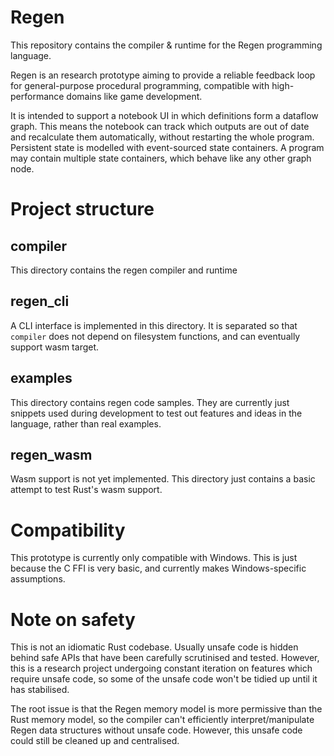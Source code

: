 # Regen

This repository contains the compiler & runtime for the Regen programming language.

Regen is an research prototype aiming to provide a reliable feedback loop for general-purpose procedural programming, compatible with high-performance domains like game development.

It is intended to support a notebook UI in which definitions form a dataflow graph. This means the notebook can track which outputs are out of date and recalculate them automatically, without restarting the whole program. Persistent state is modelled with event-sourced state containers. A program may contain multiple state containers, which behave like any other graph node.

# Project structure

## compiler

This directory contains the regen compiler and runtime

## regen_cli

A CLI interface is implemented in this directory. It is separated so that `compiler` does not depend on filesystem functions, and can eventually support wasm target.

## examples

This directory contains regen code samples. They are currently just snippets used during development to test out features and ideas in the language, rather than real examples.

## regen_wasm

Wasm support is not yet implemented. This directory just contains a basic attempt to test Rust's wasm support.

# Compatibility

This prototype is currently only compatible with Windows. This is just because the C FFI is very basic, and currently makes Windows-specific assumptions.

# Note on safety

This is not an idiomatic Rust codebase. Usually unsafe code is hidden behind safe APIs that have been carefully scrutinised and tested. However, this is a research project undergoing constant iteration on features which require unsafe code, so some of the unsafe code won't be tidied up until it has stabilised.

The root issue is that the Regen memory model is more permissive than the Rust memory model, so the compiler can't efficiently interpret/manipulate Regen data structures without unsafe code. However, this unsafe code could still be cleaned up and centralised.

